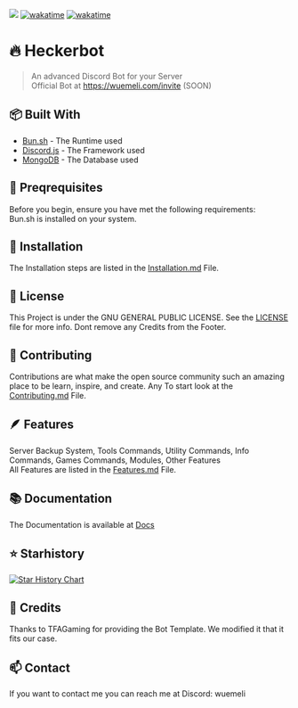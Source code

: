 ![](https://dcbadge.vercel.app/api/shield/1092475154791145542?bot=true)
[![wakatime](https://wakatime.com/badge/user/1b863d20-30af-46ca-add5-692804513d23/project/018b4766-f1d1-40b6-8862-b327fa076d2a.svg)](https://wakatime.com/badge/user/1b863d20-30af-46ca-add5-692804513d23/project/018b4766-f1d1-40b6-8862-b327fa076d2a)
[![wakatime](https://wakatime.com/badge/user/1b863d20-30af-46ca-add5-692804513d23/project/16cfbc8a-c211-4a5d-8bcd-dbc93dabb83d.svg)](https://wakatime.com/badge/user/1b863d20-30af-46ca-add5-692804513d23/project/16cfbc8a-c211-4a5d-8bcd-dbc93dabb83d)
# 🔥 Heckerbot
> An advanced Discord Bot for your Server <br>
> Official Bot at https://wuemeli.com/invite (SOON)

## 📦 Built With
- [Bun.sh](https://bun.sh) - The Runtime used
- [Discord.js](https://discord.js.org) - The Framework used
- [MongoDB](https://mongodb.com) - The Database used

## 🪺 Preqrequisites
Before you begin, ensure you have met the following requirements: <br>
Bun.sh is installed on your system.  <br>

## 🚀 Installation
The Installation steps are listed in the [Installation.md](docs/installation.md) File.

## 📰 License
This Project is under the GNU GENERAL PUBLIC LICENSE. See the [LICENSE](LICENSE) file for more info.
Dont remove any Credits from the Footer.

## 📜 Contributing
Contributions are what make the open source community such an amazing place to be learn, inspire, and create. Any
To start look at the [Contributing.md](CONTRIBUTING.md) File.

## 🪶 Features
Server Backup System, Tools Commands, Utility Commands, Info Commands, Games Commands, Modules, Other Features <br>
All Features are listed in the [Features.md](docs/features.md) File.

## 📚 Documentation
The Documentation is available at [Docs](docs/README.md)

## ⭐ Starhistory
[![Star History Chart](https://api.star-history.com/svg?repos=Wuemeli/Heckerbot&type=Date)](https://star-history.com/#Wuemeli/Heckerbot&Date)

## 📝 Credits
Thanks to TFAGaming for providing the Bot Template. We modified it that it fits our case.

## 📫 Contact
If you want to contact me you can reach me at Discord: wuemeli

